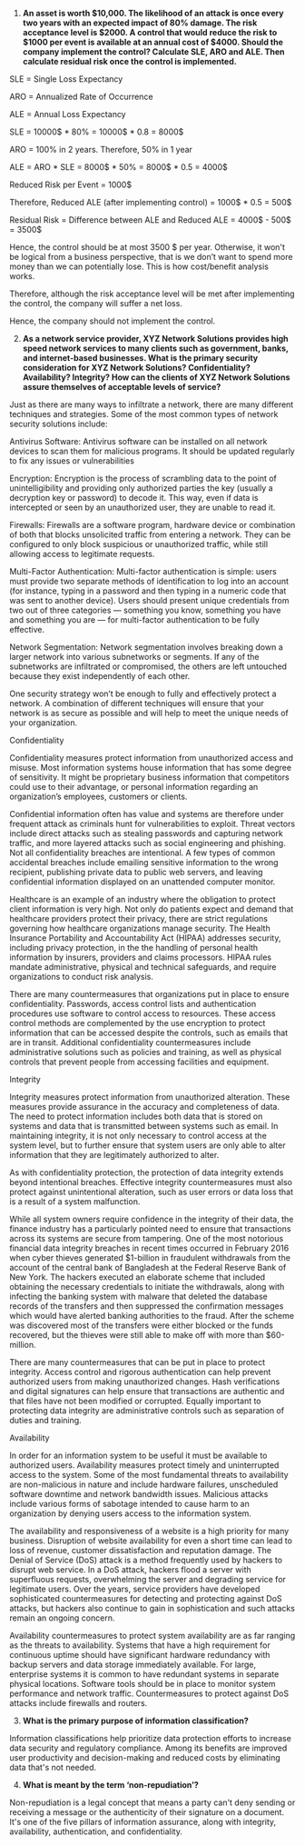 1. **An asset is worth $10,000. The likelihood of an attack is once every two years with an expected impact of 80% damage. The risk acceptance level is $2000. A control that would reduce the risk to $1000 per event is available at an annual cost of $4000. Should the company implement the control? Calculate SLE, ARO and ALE. Then calculate residual risk once the control is implemented.**

SLE = Single Loss Expectancy

ARO = Annualized Rate of Occurrence

ALE = Annual Loss Expectancy

SLE = 10000$ * 80% = 10000$ * 0.8 = 8000$

ARO = 100% in 2 years. Therefore, 50% in 1 year

ALE = ARO * SLE = 8000$ * 50% = 8000$ * 0.5 = 4000$

Reduced Risk per Event = 1000$

Therefore, Reduced ALE (after implementing control) = 1000$ * 0.5 = 500$

Residual Risk = Difference between ALE and Reduced ALE = 4000$ - 500$ = 3500$

Hence, the control should be at most 3500 $ per year. Otherwise, it won't be logical from a business perspective, that is we don’t want to spend more money than we can potentially lose. This is how cost/benefit analysis works.

Therefore, although the risk acceptance level will be met after implementing the control, the company will suffer a net loss.

Hence, the company should not implement the control.

2. **As a network service provider, XYZ Network Solutions provides high speed network services to many clients such as government, banks, and internet-based businesses. What is the primary security consideration for XYZ Network Solutions? Confidentiality? Availability? Integrity? How can the clients of XYZ Network Solutions assure themselves of acceptable levels of service?**

Just as there are many ways to infiltrate a network, there are many different techniques and strategies. Some of the most common types of network security solutions include:

Antivirus Software: Antivirus software can be installed on all network devices to scan them for malicious programs. It should be updated regularly to fix any issues or vulnerabilities

Encryption: Encryption is the process of scrambling data to the point of unintelligibility and providing only authorized parties the key (usually a decryption key or password) to decode it. This way, even if data is intercepted or seen by an unauthorized user, they are unable to read it.

Firewalls: Firewalls are a software program, hardware device or combination of both that blocks unsolicited traffic from entering a network. They can be configured to only block suspicious or unauthorized traffic, while still allowing access to legitimate requests.

Multi-Factor Authentication: Multi-factor authentication is simple: users must provide two separate methods of identification to log into an account (for instance, typing in a password and then typing in a numeric code that was sent to another device). Users should present unique credentials from two out of three categories — something you know, something you have and something you are — for multi-factor authentication to be fully effective.

Network Segmentation: Network segmentation involves breaking down a larger network into various subnetworks or segments. If any of the subnetworks are infiltrated or compromised, the others are left untouched because they exist independently of each other.

One security strategy won’t be enough to fully and effectively protect a network. A combination of different techniques will ensure that your network is as secure as possible and will help to meet the unique needs of your organization.

 

Confidentiality

Confidentiality measures protect information from unauthorized access and misuse.  Most information systems house information that has some degree of sensitivity. It might be proprietary business information that competitors could use to their advantage, or personal information regarding an organization’s employees, customers or clients.

Confidential information often has value and systems are therefore under frequent attack as criminals hunt for vulnerabilities to exploit.  Threat vectors include direct attacks such as stealing passwords and capturing network traffic, and more layered attacks such as social engineering and phishing.  Not all confidentiality breaches are intentional. A few types of common accidental breaches include emailing sensitive information to the wrong recipient, publishing private data to public web servers, and leaving confidential information displayed on an unattended computer monitor.

Healthcare is an example of an industry where the obligation to protect client information is very high.  Not only do patients expect and demand that healthcare providers protect their privacy, there are strict regulations governing how healthcare organizations manage security.  The Health Insurance Portability and Accountability Act (HIPAA) addresses security, including privacy protection, in the the handling of personal health information by insurers, providers and claims processors.  HIPAA rules mandate administrative, physical and technical safeguards, and require organizations to conduct risk analysis.

There are many countermeasures that organizations put in place to ensure confidentiality.  Passwords, access control lists and authentication procedures use software to control access to resources.  These access control methods are complemented by the use encryption to protect information that can be accessed despite the controls, such as emails that are in transit.  Additional confidentiality countermeasures include administrative solutions such as policies and training, as well as physical controls that prevent people from accessing facilities and equipment.

 

Integrity

Integrity measures protect information from unauthorized alteration.  These measures provide assurance in the accuracy and completeness of data.  The need to protect information includes both data that is stored on systems and data that is transmitted between systems such as email.  In maintaining integrity, it is not only necessary to control access at the system level, but to further ensure that system users are only able to alter information that they are legitimately authorized to alter.

As with confidentiality protection, the protection of data integrity extends beyond intentional breaches.  Effective integrity countermeasures must also protect against unintentional alteration, such as user errors or data loss that is a result of a system malfunction.

While all system owners require confidence in the integrity of their data, the finance industry has a particularly pointed need to ensure that transactions across its systems are secure from tampering.  One of the most notorious financial data integrity breaches in recent times occurred in February 2016 when cyber thieves generated $1-billion in fraudulent withdrawals from the account of the central bank of Bangladesh at the Federal Reserve Bank of New York.  The hackers executed an elaborate scheme that included obtaining the necessary credentials to initiate the withdrawals, along with infecting the banking system with malware that deleted the database records of the transfers and then suppressed the confirmation messages which would have alerted banking authorities to the fraud.  After the scheme was discovered most of the transfers were either blocked or the funds recovered, but the thieves were still able to make off with more than $60-million.

There are many countermeasures that can be put in place to protect integrity.  Access control and rigorous authentication can help prevent authorized users from making unauthorized changes.  Hash verifications and digital signatures can help ensure that transactions are authentic and that files have not been modified or corrupted.  Equally important to protecting data integrity are administrative controls such as separation of duties and training.

 

Availability

In order for an information system to be useful it must be available to authorized users.  Availability measures protect timely and uninterrupted access to the system. Some of the most fundamental threats to availability are non-malicious in nature and include hardware failures, unscheduled software downtime and network bandwidth issues.  Malicious attacks include various forms of sabotage intended to cause harm to an organization by denying users access to the information system.

The availability and responsiveness of a website is a high priority for many business.  Disruption of website availability for even a short time can lead to loss of revenue, customer dissatisfaction and reputation damage.  The Denial of Service (DoS) attack is a method frequently used by hackers to disrupt web service. In a DoS attack, hackers flood a server with superfluous requests, overwhelming the server and degrading service for legitimate users.  Over the years, service providers have developed sophisticated countermeasures for detecting and protecting against DoS attacks, but hackers also continue to gain in sophistication and such attacks remain an ongoing concern.

Availability countermeasures to protect system availability are as far ranging as the threats to availability.  Systems that have a high requirement for continuous uptime should have significant hardware redundancy with backup servers and data storage immediately available.  For large, enterprise systems it is common to have redundant systems in separate physical locations. Software tools should be in place to monitor system performance and network traffic.  Countermeasures to protect against DoS attacks include firewalls and routers.

3. **What is the primary purpose of information classification?**

 Information classifications help prioritize data protection efforts to increase data security and regulatory compliance. Among its benefits are improved user productivity and decision-making and reduced costs by eliminating data that's not needed.

4. **What is meant by the term ‘non-repudiation’?**

 Non-repudiation is a legal concept that means a party can't deny sending or receiving a message or the authenticity of their signature on a document. It's one of the five pillars of information assurance, along with integrity, availability, authentication, and confidentiality.   





